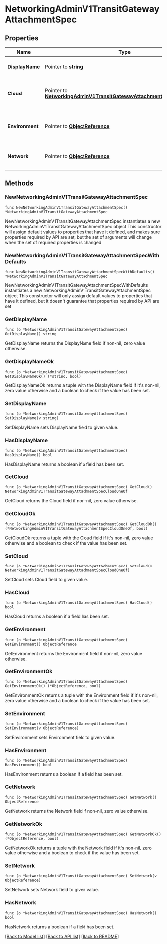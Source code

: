 # NetworkingAdminV1TransitGatewayAttachmentSpec

## Properties

Name | Type | Description | Notes
------------ | ------------- | ------------- | -------------
**DisplayName** | Pointer to **string** | The name of the TGW attachment | [optional] 
**Cloud** | Pointer to [**NetworkingAdminV1TransitGatewayAttachmentSpecCloudOneOf**](NetworkingAdminV1TransitGatewayAttachmentSpecCloudOneOf.md) | The cloud-specific Transit Gateway details. | [optional] 
**Environment** | Pointer to [**ObjectReference**](ObjectReference.md) | The environment to which this belongs. | [optional] 
**Network** | Pointer to [**ObjectReference**](ObjectReference.md) | The network to which this belongs. | [optional] 

## Methods

### NewNetworkingAdminV1TransitGatewayAttachmentSpec

`func NewNetworkingAdminV1TransitGatewayAttachmentSpec() *NetworkingAdminV1TransitGatewayAttachmentSpec`

NewNetworkingAdminV1TransitGatewayAttachmentSpec instantiates a new NetworkingAdminV1TransitGatewayAttachmentSpec object
This constructor will assign default values to properties that have it defined,
and makes sure properties required by API are set, but the set of arguments
will change when the set of required properties is changed

### NewNetworkingAdminV1TransitGatewayAttachmentSpecWithDefaults

`func NewNetworkingAdminV1TransitGatewayAttachmentSpecWithDefaults() *NetworkingAdminV1TransitGatewayAttachmentSpec`

NewNetworkingAdminV1TransitGatewayAttachmentSpecWithDefaults instantiates a new NetworkingAdminV1TransitGatewayAttachmentSpec object
This constructor will only assign default values to properties that have it defined,
but it doesn't guarantee that properties required by API are set

### GetDisplayName

`func (o *NetworkingAdminV1TransitGatewayAttachmentSpec) GetDisplayName() string`

GetDisplayName returns the DisplayName field if non-nil, zero value otherwise.

### GetDisplayNameOk

`func (o *NetworkingAdminV1TransitGatewayAttachmentSpec) GetDisplayNameOk() (*string, bool)`

GetDisplayNameOk returns a tuple with the DisplayName field if it's non-nil, zero value otherwise
and a boolean to check if the value has been set.

### SetDisplayName

`func (o *NetworkingAdminV1TransitGatewayAttachmentSpec) SetDisplayName(v string)`

SetDisplayName sets DisplayName field to given value.

### HasDisplayName

`func (o *NetworkingAdminV1TransitGatewayAttachmentSpec) HasDisplayName() bool`

HasDisplayName returns a boolean if a field has been set.

### GetCloud

`func (o *NetworkingAdminV1TransitGatewayAttachmentSpec) GetCloud() NetworkingAdminV1TransitGatewayAttachmentSpecCloudOneOf`

GetCloud returns the Cloud field if non-nil, zero value otherwise.

### GetCloudOk

`func (o *NetworkingAdminV1TransitGatewayAttachmentSpec) GetCloudOk() (*NetworkingAdminV1TransitGatewayAttachmentSpecCloudOneOf, bool)`

GetCloudOk returns a tuple with the Cloud field if it's non-nil, zero value otherwise
and a boolean to check if the value has been set.

### SetCloud

`func (o *NetworkingAdminV1TransitGatewayAttachmentSpec) SetCloud(v NetworkingAdminV1TransitGatewayAttachmentSpecCloudOneOf)`

SetCloud sets Cloud field to given value.

### HasCloud

`func (o *NetworkingAdminV1TransitGatewayAttachmentSpec) HasCloud() bool`

HasCloud returns a boolean if a field has been set.

### GetEnvironment

`func (o *NetworkingAdminV1TransitGatewayAttachmentSpec) GetEnvironment() ObjectReference`

GetEnvironment returns the Environment field if non-nil, zero value otherwise.

### GetEnvironmentOk

`func (o *NetworkingAdminV1TransitGatewayAttachmentSpec) GetEnvironmentOk() (*ObjectReference, bool)`

GetEnvironmentOk returns a tuple with the Environment field if it's non-nil, zero value otherwise
and a boolean to check if the value has been set.

### SetEnvironment

`func (o *NetworkingAdminV1TransitGatewayAttachmentSpec) SetEnvironment(v ObjectReference)`

SetEnvironment sets Environment field to given value.

### HasEnvironment

`func (o *NetworkingAdminV1TransitGatewayAttachmentSpec) HasEnvironment() bool`

HasEnvironment returns a boolean if a field has been set.

### GetNetwork

`func (o *NetworkingAdminV1TransitGatewayAttachmentSpec) GetNetwork() ObjectReference`

GetNetwork returns the Network field if non-nil, zero value otherwise.

### GetNetworkOk

`func (o *NetworkingAdminV1TransitGatewayAttachmentSpec) GetNetworkOk() (*ObjectReference, bool)`

GetNetworkOk returns a tuple with the Network field if it's non-nil, zero value otherwise
and a boolean to check if the value has been set.

### SetNetwork

`func (o *NetworkingAdminV1TransitGatewayAttachmentSpec) SetNetwork(v ObjectReference)`

SetNetwork sets Network field to given value.

### HasNetwork

`func (o *NetworkingAdminV1TransitGatewayAttachmentSpec) HasNetwork() bool`

HasNetwork returns a boolean if a field has been set.


[[Back to Model list]](../README.md#documentation-for-models) [[Back to API list]](../README.md#documentation-for-api-endpoints) [[Back to README]](../README.md)


